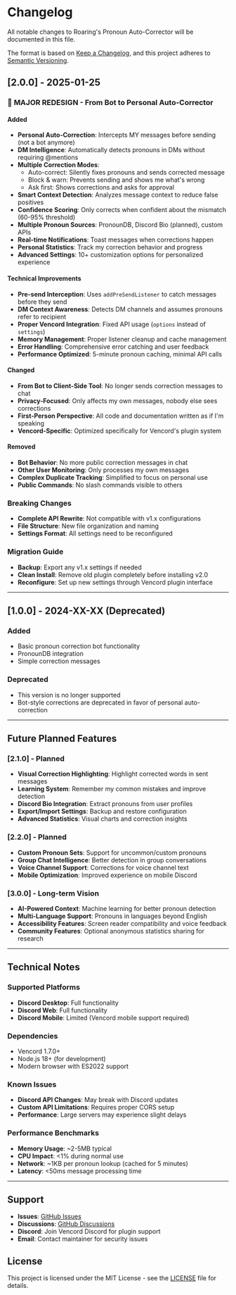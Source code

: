 # Changelog

All notable changes to Roaring's Pronoun Auto-Corrector will be documented in this file.

The format is based on [Keep a Changelog](https://keepachangelog.com/en/1.0.0/),
and this project adheres to [Semantic Versioning](https://semver.org/spec/v2.0.0.html).

## [2.0.0] - 2025-01-25

### 🎯 **MAJOR REDESIGN** - From Bot to Personal Auto-Corrector

#### Added
- **Personal Auto-Correction**: Intercepts MY messages before sending (not a bot anymore)
- **DM Intelligence**: Automatically detects pronouns in DMs without requiring @mentions
- **Multiple Correction Modes**: 
  - Auto-correct: Silently fixes pronouns and sends corrected message
  - Block & warn: Prevents sending and shows me what's wrong
  - Ask first: Shows corrections and asks for approval
- **Smart Context Detection**: Analyzes message context to reduce false positives
- **Confidence Scoring**: Only corrects when confident about the mismatch (60-95% threshold)
- **Multiple Pronoun Sources**: PronounDB, Discord Bio (planned), custom APIs
- **Real-time Notifications**: Toast messages when corrections happen
- **Personal Statistics**: Track my correction behavior and progress
- **Advanced Settings**: 10+ customization options for personalized experience

#### Technical Improvements
- **Pre-send Interception**: Uses `addPreSendListener` to catch messages before they send
- **DM Context Awareness**: Detects DM channels and assumes pronouns refer to recipient
- **Proper Vencord Integration**: Fixed API usage (`options` instead of `settings`)
- **Memory Management**: Proper listener cleanup and cache management
- **Error Handling**: Comprehensive error catching and user feedback
- **Performance Optimized**: 5-minute pronoun caching, minimal API calls

#### Changed
- **From Bot to Client-Side Tool**: No longer sends correction messages to chat
- **Privacy-Focused**: Only affects my own messages, nobody else sees corrections
- **First-Person Perspective**: All code and documentation written as if I'm speaking
- **Vencord-Specific**: Optimized specifically for Vencord's plugin system

#### Removed
- **Bot Behavior**: No more public correction messages in chat
- **Other User Monitoring**: Only processes my own messages
- **Complex Duplicate Tracking**: Simplified to focus on personal use
- **Public Commands**: No slash commands visible to others

### Breaking Changes
- **Complete API Rewrite**: Not compatible with v1.x configurations
- **File Structure**: New file organization and naming
- **Settings Format**: All settings need to be reconfigured

### Migration Guide
- **Backup**: Export any v1.x settings if needed
- **Clean Install**: Remove old plugin completely before installing v2.0
- **Reconfigure**: Set up new settings through Vencord plugin interface

---

## [1.0.0] - 2024-XX-XX (Deprecated)

### Added
- Basic pronoun correction bot functionality
- PronounDB integration
- Simple correction messages

### Deprecated
- This version is no longer supported
- Bot-style corrections are deprecated in favor of personal auto-correction

---

## Future Planned Features

### [2.1.0] - Planned
- **Visual Correction Highlighting**: Highlight corrected words in sent messages
- **Learning System**: Remember my common mistakes and improve detection
- **Discord Bio Integration**: Extract pronouns from user profiles
- **Export/Import Settings**: Backup and restore configuration
- **Advanced Statistics**: Visual charts and correction insights

### [2.2.0] - Planned  
- **Custom Pronoun Sets**: Support for uncommon/custom pronouns
- **Group Chat Intelligence**: Better detection in group conversations
- **Voice Channel Support**: Corrections for voice channel text
- **Mobile Optimization**: Improved experience on mobile Discord

### [3.0.0] - Long-term Vision
- **AI-Powered Context**: Machine learning for better pronoun detection
- **Multi-Language Support**: Pronouns in languages beyond English
- **Accessibility Features**: Screen reader compatibility and voice feedback
- **Community Features**: Optional anonymous statistics sharing for research

---

## Technical Notes

### Supported Platforms
- **Discord Desktop**: Full functionality
- **Discord Web**: Full functionality  
- **Discord Mobile**: Limited (Vencord mobile support required)

### Dependencies
- Vencord 1.7.0+
- Node.js 18+ (for development)
- Modern browser with ES2022 support

### Known Issues
- **Discord API Changes**: May break with Discord updates
- **Custom API Limitations**: Requires proper CORS setup
- **Performance**: Large servers may experience slight delays

### Performance Benchmarks
- **Memory Usage**: ~2-5MB typical
- **CPU Impact**: <1% during normal use
- **Network**: ~1KB per pronoun lookup (cached for 5 minutes)
- **Latency**: <50ms message processing time

---

## Support

- **Issues**: [GitHub Issues](https://github.com/Roaring1/RoaringsPronounCorrector/issues)
- **Discussions**: [GitHub Discussions](https://github.com/Roaring1/RoaringsPronounCorrector/discussions)
- **Discord**: Join Vencord Discord for plugin support
- **Email**: Contact maintainer for security issues

## License

This project is licensed under the MIT License - see the [LICENSE](LICENSE) file for details.